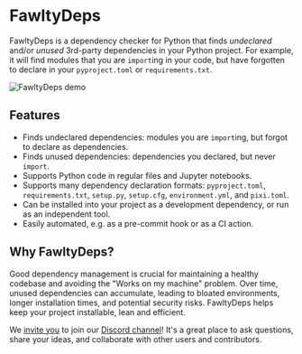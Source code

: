 # FawltyDeps

FawltyDeps is a dependency checker for Python that finds _undeclared_ and/or _unused_ 3rd-party
dependencies in your Python project. For example, it will find modules that you are `import`ing in
your code, but have forgotten to declare in your `pyproject.toml` or `requirements.txt`.

![FawltyDeps demo](images/fawltydeps_demo_tqdm.gif)

## Features

- Finds undeclared dependencies: modules you are `import`ing, but forgot to declare as dependencies.
- Finds unused dependencies: dependencies you declared, but never `import`.
- Supports Python code in regular files and Jupyter notebooks.
- Supports many dependency declaration formats: `pyproject.toml`, `requirements.txt`, `setup.py`,
  `setup.cfg`, `environment.yml`, and `pixi.toml`.
- Can be installed into your project as a development dependency, or run as an independent tool.
- Easily automated, e.g. as a pre-commit hook or as a CI action.

## Why FawltyDeps?

Good dependency management is crucial for maintaining a healthy codebase and avoiding the
"Works on my machine" problem. Over time, unused dependencies can accumulate, leading to
bloated environments, longer installation times, and potential security risks. FawltyDeps helps
keep your project installable, lean and efficient.

We [invite you](https://discord.gg/V2d9xpgD4D) to join our [Discord channel](https://discord.com/channels/1174731094726295632/1176462512212951090)!
It's a great place to ask questions, share your ideas, and collaborate with other users and contributors.
